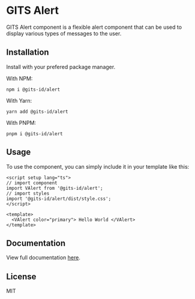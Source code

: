 # GITS Alert

GITS Alert component is a flexible alert component that can be used to display various types of messages to the user.

## Installation

Install with your prefered package manager.


With NPM:
```
npm i @gits-id/alert
```

With Yarn:
```
yarn add @gits-id/alert
```

With PNPM:
```
pnpm i @gits-id/alert
```

## Usage

To use the component, you can simply include it in your template like this:

```vue
<script setup lang="ts">
// import component
import VAlert from '@gits-id/alert';
// import styles
import '@gits-id/alert/dist/style.css';
</script>

<template>
  <VAlert color="primary"> Hello World </VAlert>
</template>
```

## Documentation

View full documentation [here](https://gitsindonesia.github.io/ui-component/components/alert).

## License

MIT
